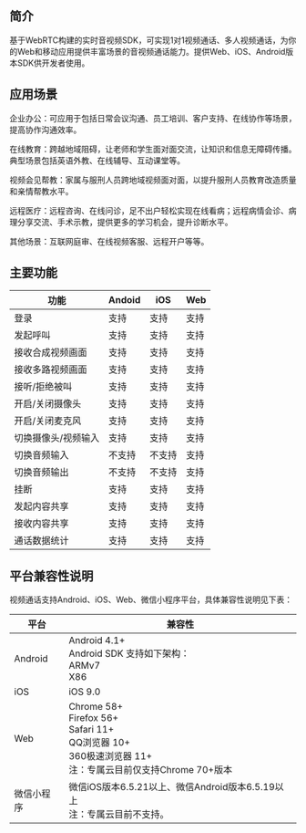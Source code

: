## 简介

基于WebRTC构建的实时音视频SDK，可实现1对1视频通话、多人视频通话，为你的Web和移动应用提供丰富场景的音视频通话能力。提供Web、iOS、Android版本SDK供开发者使用。

## 应用场景

企业办公：可应用于包括日常会议沟通、员工培训、客户支持、在线协作等场景，提高协作沟通效率。

在线教育：跨越地域阻碍，让老师和学生面对面交流，让知识和信息无障碍传播。典型场景包括英语外教、在线辅导、互动课堂等。

视频会见帮教：家属与服刑人员跨地域视频面对面，以提升服刑人员教育改造质量和亲情帮教水平。

远程医疗：远程咨询、在线问诊，足不出户轻松实现在线看病；远程病情会诊、病理分享交流、手术示教，提供更多的学习机会，提升诊断水平。

其他场景：互联网庭审、在线视频客服、远程开户等等。

## 主要功能

| 功能                | Andoid | iOS    | Web  |
| ------------------- | ------ | ------ | ---- |
| 登录                | 支持   | 支持   | 支持 |
| 发起呼叫            | 支持   | 支持   | 支持 |
| 接收合成视频画面    | 支持   | 支持   | 支持 |
| 接收多路视频画面    | 支持   | 支持   | 支持 |
| 接听/拒绝被叫       | 支持   | 支持   | 支持 |
| 开启/关闭摄像头     | 支持   | 支持   | 支持 |
| 开启/关闭麦克风     | 支持   | 支持   | 支持 |
| 切换摄像头/视频输入 | 支持   | 支持   | 支持 |
| 切换音频输入        | 不支持 | 不支持 | 支持 |
| 切换音频输出        | 不支持 | 不支持 | 支持 |
| 挂断                | 支持   | 支持   | 支持 |
| 发起内容共享        | 支持   | 支持   | 支持 |
| 接收内容共享        | 支持   | 支持   | 支持 |
| 通话数据统计        | 支持   | 支持   | 支持 |

## 平台兼容性说明

视频通话支持Android、iOS、Web、微信小程序平台，具体兼容性说明见下表：

| 平台       | 兼容性                                                       |
| ---------- | ------------------------------------------------------------ |
| Android    | Android 4.1+<br />Android SDK 支持如下架构：<br/>ARMv7<br/>X86 |
| iOS        | iOS 9.0                                                      |
| Web        | Chrome 58+<br />Firefox 56+<br />Safari 11+<br />QQ浏览器 10+<br />360极速浏览器 11+<br />注：专属云目前仅支持Chrome 70+版本 |
| 微信小程序 | 微信iOS版本6.5.21以上、微信Android版本6.5.19以上<br />注：专属云目前不支持。 |


